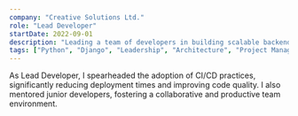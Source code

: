 ```yaml
---
company: "Creative Solutions Ltd."
role: "Lead Developer"
startDate: 2022-09-01
description: "Leading a team of developers in building scalable backend systems with Python and Django. Responsible for architecture design and project management."
tags: ["Python", "Django", "Leadership", "Architecture", "Project Management"]
---
```


As Lead Developer, I spearheaded the adoption of CI/CD practices, significantly reducing deployment times and improving code quality. I also mentored junior developers, fostering a collaborative and productive team environment.
